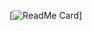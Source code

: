 [![ReadMe Card](https://github-readme-stats.vercel.app/api?username=kevinmuscara&show_icons=true&count_private=true&include_all_commits=true)]